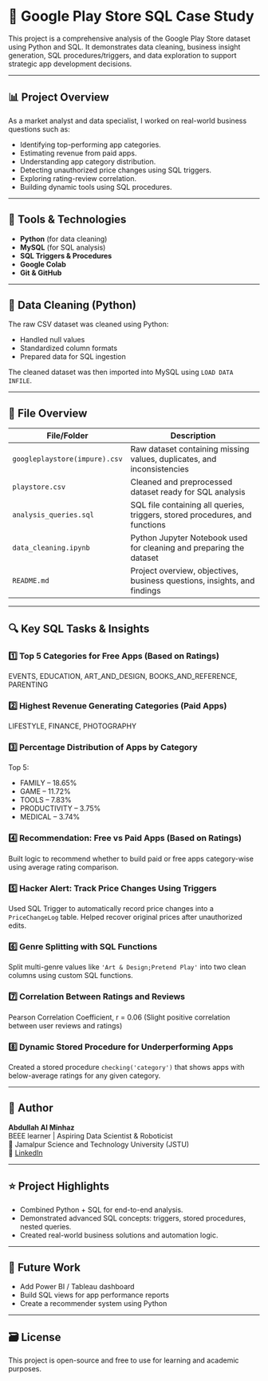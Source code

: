 # 📱 Google Play Store SQL Case Study

This project is a comprehensive analysis of the Google Play Store dataset using Python and SQL. It demonstrates data cleaning, business insight generation, SQL procedures/triggers, and data exploration to support strategic app development decisions.

---

## 📊 Project Overview

As a market analyst and data specialist, I worked on real-world business questions such as:
- Identifying top-performing app categories.
- Estimating revenue from paid apps.
- Understanding app category distribution.
- Detecting unauthorized price changes using SQL triggers.
- Exploring rating-review correlation.
- Building dynamic tools using SQL procedures.

---

## 🧰 Tools & Technologies

- **Python** (for data cleaning)
- **MySQL** (for SQL analysis)
- **SQL Triggers & Procedures**
- **Google Colab**
- **Git & GitHub**

---

## 🧼 Data Cleaning (Python)

The raw CSV dataset was cleaned using Python:
- Handled null values
- Standardized column formats
- Prepared data for SQL ingestion

The cleaned dataset was then imported into MySQL using `LOAD DATA INFILE`.

---

## 📁 File Overview

  | File/Folder                  | Description                                                     
|------------------------------|-----------------------------------------------------------------------------|
| `googleplaystore(impure).csv`| Raw dataset containing missing values, duplicates, and inconsistencies      |
| `playstore.csv`              | Cleaned and preprocessed dataset ready for SQL analysis                     |
| `analysis_queries.sql`       | SQL file containing all queries, triggers, stored procedures, and functions |
| `data_cleaning.ipynb`        | Python Jupyter Notebook used for cleaning and preparing the dataset         |
| `README.md`                  | Project overview, objectives, business questions, insights, and findings    |



---

## 🔍 Key SQL Tasks & Insights

### 1️⃣ Top 5 Categories for Free Apps (Based on Ratings)
EVENTS, EDUCATION, ART_AND_DESIGN, BOOKS_AND_REFERENCE, PARENTING

### 2️⃣ Highest Revenue Generating Categories (Paid Apps)
LIFESTYLE, FINANCE, PHOTOGRAPHY

### 3️⃣ Percentage Distribution of Apps by Category
Top 5:
- FAMILY – 18.65%
- GAME – 11.72%
- TOOLS – 7.83%
- PRODUCTIVITY – 3.75%
- MEDICAL – 3.74%

### 4️⃣ Recommendation: Free vs Paid Apps (Based on Ratings)
Built logic to recommend whether to build paid or free apps category-wise using average rating comparison.

### 5️⃣ Hacker Alert: Track Price Changes Using Triggers
Used SQL Trigger to automatically record price changes into a `PriceChangeLog` table. Helped recover original prices after unauthorized edits.

### 6️⃣ Genre Splitting with SQL Functions
Split multi-genre values like `'Art & Design;Pretend Play'` into two clean columns using custom SQL functions.

### 7️⃣ Correlation Between Ratings and Reviews
Pearson Correlation Coefficient, r = 0.06
(Slight positive correlation between user reviews and ratings)

### 8️⃣ Dynamic Stored Procedure for Underperforming Apps
Created a stored procedure `checking('category')` that shows apps with below-average ratings for any given category.

---

## 👤 Author

**Abdullah Al Minhaz**  
BEEE learner | Aspiring Data Scientist & Roboticist  
📍 Jamalpur Science and Technology University (JSTU)  
🔗 [LinkedIn](https://www.linkedin.com/in/abdullahalminhaz)

---

## ⭐ Project Highlights
- Combined Python + SQL for end-to-end analysis.
- Demonstrated advanced SQL concepts: triggers, stored procedures, nested queries.
- Created real-world business solutions and automation logic.

---

## 📌 Future Work
- Add Power BI / Tableau dashboard
- Build SQL views for app performance reports
- Create a recommender system using Python

---

## 🗃 License
This project is open-source and free to use for learning and academic purposes.





